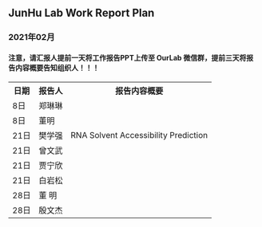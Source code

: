 
## JunHu Lab Work Report Plan

### 2021年02月



#### 注意，请汇报人提前一天将工作报告PPT上传至 OurLab 微信群，提前三天将报告内容概要告知组织人！！！
<html>
<body>

<table>
  <tr>
    <th>日期</th>
    <th>报告人</th>
    <th>报告内容概要</th>    
  </tr>
  
  <tr>
    <td>8日</td>
    <td>郑琳琳</td>
    <td></td>
  </tr>
  
  <tr>
    <td>8日</td>
    <td>董明</td>
    <td></td>
  </tr>
  
  <tr>
    <td>21日</td>
    <td>樊学强</td>
    <td>RNA Solvent Accessibility Prediction</td>
  </tr>
  
  <tr>
    <td>21日</td>
    <td>曾文武</td>
    <td></td>
  </tr>
  
   <tr>
    <td>21日</td>
    <td>贾宁欣</td>
    <td></td>
  </tr>
   <tr>
    <td>21日</td>
    <td>白岩松</td>
    <td></td>
  </tr>
  
  <tr>
    <td>28日</td>
    <td>董   明</td>
    <td></td>
  </tr>
  
  <tr>
    <td>28日</td>
    <td>殷文杰</td>
    <td></td>
  </tr>
  
  
  
</table>
</body>
</html>

